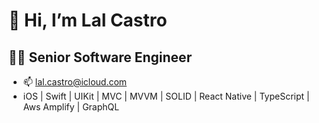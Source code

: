 # 👋 Hi, I’m Lal Castro
## 👨‍💻 Senior Software Engineer
- 📫 lal.castro@icloud.com
- iOS | Swift | UIKit | MVC | MVVM | SOLID | React Native | TypeScript | Aws Amplify | GraphQL


<!---
lalcastroantony/lalcastroantony is a ✨ special ✨ repository because its `README.md` (this file) appears on your GitHub profile.
You can click the Preview link to take a look at your changes.
--->
